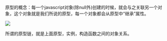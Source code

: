 原型的概念：每一个javascript对象(除null外)创建的时候，就会与之关联另一个对象，这个对象就是我们所说的原型，每一个对象都会从原型中“继承”属性。

![](http://oss-file-cache.oss-cn-shanghai.aliyuncs.com/1645005030_image.png)

所谓的原型链，就是上面原型，实例，构造函数之间的对象关系。